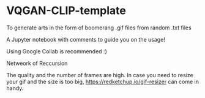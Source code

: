 # VQGAN-CLIP-template
To generate arts in the form of boomerang .gif files from random .txt files

A Jupyter notebook with comments to guide you on the usage!

Using Google Collab is recommended :)

Netweork of Reccursion


The quality and the number of frames are high. In case you need to resize your gif and the size is too big, https://redketchup.io/gif-resizer can come in handy.

